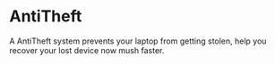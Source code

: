 # AntiTheft
A AntiTheft system prevents your laptop from getting stolen, help you recover your lost device now mush faster. 
